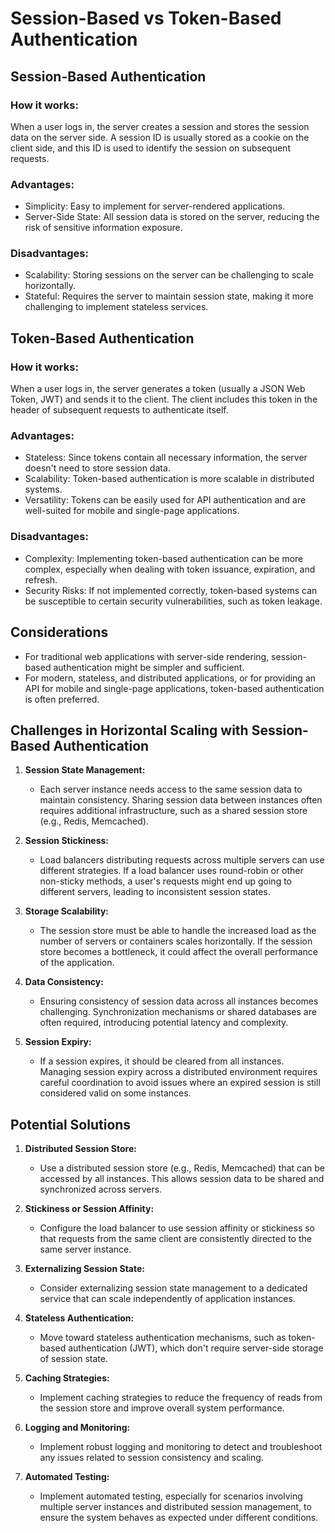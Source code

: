 # Session-Based vs Token-Based Authentication

## Session-Based Authentication

### How it works:

When a user logs in, the server creates a session and stores the session data on the server side. A session ID is usually stored as a cookie on the client side, and this ID is used to identify the session on subsequent requests.

### Advantages:

-   Simplicity: Easy to implement for server-rendered applications.
-   Server-Side State: All session data is stored on the server, reducing the risk of sensitive information exposure.

### Disadvantages:

-   Scalability: Storing sessions on the server can be challenging to scale horizontally.
-   Stateful: Requires the server to maintain session state, making it more challenging to implement stateless services.

## Token-Based Authentication

### How it works:

When a user logs in, the server generates a token (usually a JSON Web Token, JWT) and sends it to the client. The client includes this token in the header of subsequent requests to authenticate itself.

### Advantages:

-   Stateless: Since tokens contain all necessary information, the server doesn't need to store session data.
-   Scalability: Token-based authentication is more scalable in distributed systems.
-   Versatility: Tokens can be easily used for API authentication and are well-suited for mobile and single-page applications.

### Disadvantages:

-   Complexity: Implementing token-based authentication can be more complex, especially when dealing with token issuance, expiration, and refresh.
-   Security Risks: If not implemented correctly, token-based systems can be susceptible to certain security vulnerabilities, such as token leakage.

## Considerations

-   For traditional web applications with server-side rendering, session-based authentication might be simpler and sufficient.
-   For modern, stateless, and distributed applications, or for providing an API for mobile and single-page applications, token-based authentication is often preferred.

## Challenges in Horizontal Scaling with Session-Based Authentication

1. **Session State Management:**

    - Each server instance needs access to the same session data to maintain consistency. Sharing session data between instances often requires additional infrastructure, such as a shared session store (e.g., Redis, Memcached).

2. **Session Stickiness:**

    - Load balancers distributing requests across multiple servers can use different strategies. If a load balancer uses round-robin or other non-sticky methods, a user's requests might end up going to different servers, leading to inconsistent session states.

3. **Storage Scalability:**

    - The session store must be able to handle the increased load as the number of servers or containers scales horizontally. If the session store becomes a bottleneck, it could affect the overall performance of the application.

4. **Data Consistency:**

    - Ensuring consistency of session data across all instances becomes challenging. Synchronization mechanisms or shared databases are often required, introducing potential latency and complexity.

5. **Session Expiry:**
    - If a session expires, it should be cleared from all instances. Managing session expiry across a distributed environment requires careful coordination to avoid issues where an expired session is still considered valid on some instances.

## Potential Solutions

1. **Distributed Session Store:**

    - Use a distributed session store (e.g., Redis, Memcached) that can be accessed by all instances. This allows session data to be shared and synchronized across servers.

2. **Stickiness or Session Affinity:**

    - Configure the load balancer to use session affinity or stickiness so that requests from the same client are consistently directed to the same server instance.

3. **Externalizing Session State:**

    - Consider externalizing session state management to a dedicated service that can scale independently of application instances.

4. **Stateless Authentication:**

    - Move toward stateless authentication mechanisms, such as token-based authentication (JWT), which don't require server-side storage of session state.

5. **Caching Strategies:**

    - Implement caching strategies to reduce the frequency of reads from the session store and improve overall system performance.

6. **Logging and Monitoring:**

    - Implement robust logging and monitoring to detect and troubleshoot any issues related to session consistency and scaling.

7. **Automated Testing:**
    - Implement automated testing, especially for scenarios involving multiple server instances and distributed session management, to ensure the system behaves as expected under different conditions.
